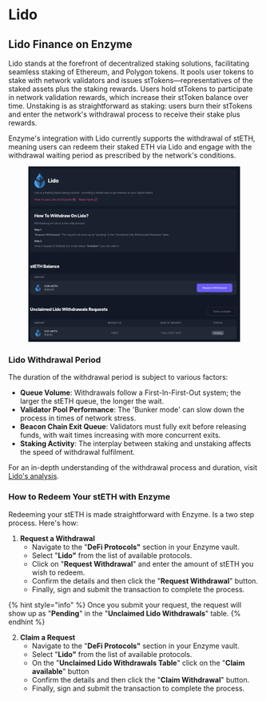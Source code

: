 # Lido

## Lido Finance on Enzyme

Lido stands at the forefront of decentralized staking solutions, facilitating seamless staking of Ethereum, and Polygon tokens. It pools user tokens to stake with network validators and issues stTokens—representatives of the staked assets plus the staking rewards. Users hold stTokens to participate in network validation rewards, which increase their stToken balance over time. Unstaking is as straightforward as staking: users burn their stTokens and enter the network's withdrawal process to receive their stake plus rewards.

Enzyme's integration with Lido currently supports the withdrawal of stETH, meaning users can redeem their staked ETH via Lido and engage with the withdrawal waiting period as prescribed by the network's conditions.

<figure><img src="../../../.gitbook/assets/Lido-position-page.png" alt=""><figcaption></figcaption></figure>

### Lido Withdrawal Period

The duration of the withdrawal period is subject to various factors:

* **Queue Volume**: Withdrawals follow a First-In-First-Out system; the larger the stETH queue, the longer the wait.
* **Validator Pool Performance**: The 'Bunker mode' can slow down the process in times of network stress.
* **Beacon Chain Exit Queue**: Validators must fully exit before releasing funds, with wait times increasing with more concurrent exits.
* **Staking Activity**: The interplay between staking and unstaking affects the speed of withdrawal fulfilment.

For an in-depth understanding of the withdrawal process and duration, visit [Lido's analysis](https://blog.lido.fi/just-how-fast-are-ethereum-withdrawals-using-the-lido-protocol/).

### How to Redeem Your stETH with Enzyme

Redeeming your stETH is made straightforward with Enzyme. Is a two step process. Here's how:

1. **Request a Withdrawal**
   * Navigate to the "**DeFi Protocols"** section in your Enzyme vault.
   * Select "**Lido"** from the list of available protocols.
   * Click on "**Request Withdrawal**" and enter the amount of stETH you wish to redeem.
   * Confirm the details and then click the "**Request Withdrawal**" button.
   * Finally, sign and submit the transaction to complete the process.

{% hint style="info" %}
Once you submit your request, the request will show up as "**Pending**" in the "**Unclaimed Lido Withdrawals**" table.&#x20;
{% endhint %}

2. **Claim a Request**
   * Navigate to the "**DeFi Protocols"** section in your Enzyme vault.
   * Select "**Lido"** from the list of available protocols.
   * On the "**Unclaimed Lido Withdrawals Table**" click on the "**Claim available**" button
   * Confirm the details and then click the "**Claim Withdrawal**" button.
   * Finally, sign and submit the transaction to complete the process.
